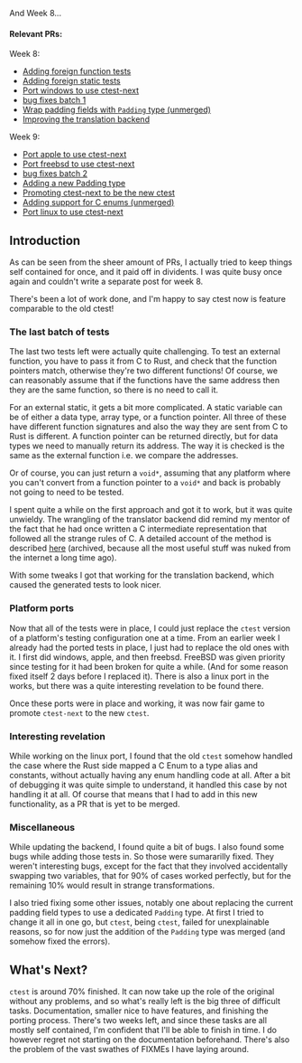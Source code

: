 And Week 8...

#### Relevant PRs:  
Week 8:
- [Adding foreign function tests](https://github.com/rust-lang/libc/pull/4594)
- [Adding foreign static tests](https://github.com/rust-lang/libc/pull/4601)
- [Port windows to use ctest-next](https://github.com/rust-lang/libc/pull/4600)
- [bug fixes batch 1](https://github.com/rust-lang/libc/pull/4644)
- [Wrap padding fields with `Padding` type (unmerged)](https://github.com/rust-lang/libc/pull/4609)
- [Improving the translation backend](https://github.com/rust-lang/libc/pull/4617)

Week 9:
- [Port apple to use ctest-next](https://github.com/rust-lang/libc/pull/4610)
- [Port freebsd to use ctest-next](https://github.com/rust-lang/libc/pull/4648)
- [bug fixes batch 2](https://github.com/rust-lang/libc/pull/4613)
- [Adding a new Padding type](https://github.com/rust-lang/libc/pull/4632)
- [Promoting ctest-next to be the new ctest](https://github.com/rust-lang/libc/pull/4655)
- [Adding support for C enums (unmerged)](https://github.com/rust-lang/libc/pull/4658)
- [Port linux to use ctest-next](https://github.com/rust-lang/libc/pull/4647)


## Introduction
As can be seen from the sheer amount of PRs, I actually tried to keep things self contained for once, and it paid off in dividents. I was quite busy once again and couldn't write a separate post for week 8.

There's been a lot of work done, and I'm happy to say ctest now is feature comparable to the old ctest!

### The last batch of tests
The last two tests left were actually quite challenging. To test an external function, you have to pass it from C to Rust, and check that the function pointers match, otherwise they're two different functions! Of course, we can reasonably assume that if the functions have the same address then they are the same function, so there is no need to call it.

For an external static, it gets a bit more complicated. A static variable can be of either a data type, array type, or a function pointer. All three of these have different function signatures and also the way they are sent from C to Rust is different. A function pointer can be returned directly, but for data types we need to manually return its address. The way it is checked is the same as the external function i.e. we compare the addresses.

Or of course, you can just return a `void*`, assuming that any platform where you can't convert from a function pointer to a `void*` and back is probably not going to need to be tested.

I spent quite a while on the first approach and got it to work, but it was quite unwieldy. The wrangling of the translator backend did remind my mentor of the fact that he had once written a C intermediate representation that followed all the strange rules of C. A detailed account of the method is described [here](https://web.archive.org/web/20210523053011/http://cseweb.ucsd.edu/~ricko/rt_lt.rule.html) (archived, because all the most useful stuff was nuked from the internet a long time ago).

With some tweaks I got that working for the translation backend, which caused the generated tests to look nicer.

### Platform ports
Now that all of the tests were in place, I could just replace the `ctest` version of a platform's testing configuration one at a time. From an earlier week I already had the ported tests in place, I just had to replace the old ones with it. I first did windows, apple, and then freebsd. FreeBSD was given priority since testing for it had been broken for quite a while. (And for some reason fixed itself 2 days before I replaced it). There is also a linux port in the works, but there was a quite interesting revelation to be found there.

Once these ports were in place and working, it was now fair game to promote `ctest-next` to the new `ctest`.

### Interesting revelation
While working on the linux port, I found that the old `ctest` somehow handled the case where the Rust side mapped a C Enum to a type alias and constants, without actually having any enum handling code at all. After a bit of debugging it was quite simple to understand, it handled this case by not handling it at all. Of course that means that I had to add in this new functionality, as a PR that is yet to be merged.

### Miscellaneous
While updating the backend, I found quite a bit of bugs. I also found some bugs while adding those tests in. So those were sumararilly fixed. They weren't interesting bugs, except for the fact that they involved accidentally swapping two variables, that for 90% of cases worked perfectly, but for the remaining 10% would result in strange transformations.

I also tried fixing some other issues, notably one about replacing the current padding field types to use a dedicated `Padding` type. At first I tried to change it all in one go, but `ctest`, being `ctest`, failed for unexplainable reasons, so for now just the addition of the `Padding` type was merged (and somehow fixed the errors). 

## What's Next?

`ctest` is around 70% finished. It can now take up the role of the original without any problems, and so what's really left is the big three of difficult tasks. Documentation, smaller nice to have features, and finishing the porting process. There's two weeks left, and since these tasks are all mostly self contained, I'm confident that I'll be able to finish in time. I do however regret not starting on the documentation beforehand. There's also the problem of the vast swathes of FIXMEs I have laying around.